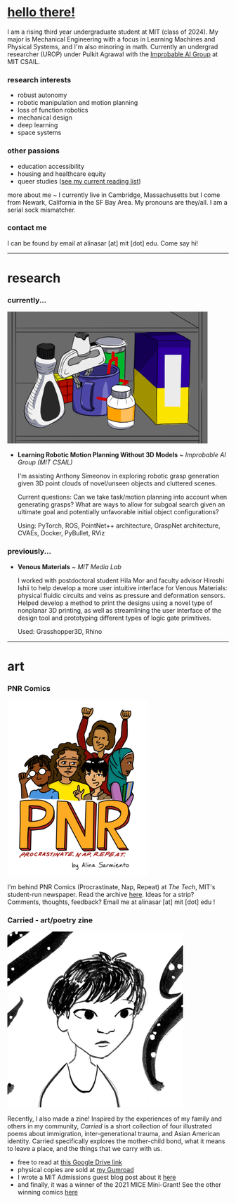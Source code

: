 # [hello there!](https://www.youtube.com/watch?v=rEq1Z0bjdwc)
I am a rising third year undergraduate student at MIT (class of 2024). My major is Mechanical Engineering with a focus in Learning Machines and Physical Systems, and I'm also minoring in math. Currently an undergrad researcher (UROP) under Pulkit Agrawal with the [Improbable AI Group](https://people.csail.mit.edu/pulkitag/) at MIT CSAIL.

### research interests
- robust autonomy
- robotic manipulation and motion planning
- loss of function robotics
- mechanical design
- deep learning
- space systems

### other passions
- education accessibility
- housing and healthcare equity
- queer studies ([see my current reading list](https://bpl.bibliocommons.com/list/share/1900259209_alinasarmiento/1900265989_queer_literature))

more about me ~ I currently live in Cambridge, Massachusetts but I come from Newark, California in the SF Bay Area. My pronouns are they/all. I am a serial sock mismatcher.

### contact me
I can be found by email at alinasar [at] mit [dot] edu. Come say hi!

* * *

# research

### currently...
![Illustration of robot demo](/assets/clutter_demo.png)
- **Learning Robotic Motion Planning Without 3D Models** ~ _Improbable AI Group (MIT CSAIL)_
    
    I'm assisting Anthony Simeonov in exploring robotic grasp generation given 3D point clouds of novel/unseen objects and cluttered scenes. 
    
    Current questions: Can we take task/motion planning into account when generating grasps? What are ways to allow for subgoal search given an ultimate goal and potentially unfavorable initial object configurations?
    
    Using: PyTorch, ROS, PointNet++ architecture, GraspNet architecture, CVAEs, Docker, PyBullet, RViz


### previously...

- **Venous Materials** ~ _MIT Media Lab_
    
    I worked with postdoctoral student Hila Mor and faculty advisor Hiroshi Ishii to help develop a more user intuitive interface for Venous Materials: physical fluidic circuits and veins as pressure and deformation sensors. Helped develop a method to print the designs using a novel type of nonplanar 3D printing, as well as streamlining the user interface of the design tool and prototyping different types of logic gate primitives.
    
    Used: Grasshopper3D, Rhino

* * *

# art
### PNR Comics

![PNR Comics logo](/assets/pnr_logo_small.png)

I'm behind PNR Comics (Procrastinate, Nap, Repeat) at *The Tech*, MIT's student-run newspaper. Read the archive [here](https://thetech.com/photographers/alina-sarmiento). Ideas for a strip? Comments, thoughts, feedback? Email me at alinasar [at] mit [dot] edu !

### Carried - art/poetry zine

![thumbnail for Carried zine](/assets/carried_thumbnail_small.jpg)

Recently, I also made a zine! Inspired by the experiences of my family and others in my community, _Carried_ is a short collection of four illustrated poems about immigration, inter-generational trauma, and Asian American identity. Carried specifically explores the mother-child bond, what it means to leave a place, and the things that we carry with us.
- free to read at [this Google Drive link](https://drive.google.com/file/d/1kc7Rl-Wvum2NmUWpOeS2Mu0YUer4Sq_d/view)
- physical copies are sold at [my Gumroad](https://indoorelephant.gumroad.com/l/carried) 
- I wrote a MIT Admissions guest blog post about it [here](https://mitadmissions.org/blogs/entry/guest-post-art-and-things/)
- and finally, it was a winner of the 2021 MICE Mini-Grant! See the other winning comics [here](https://www.micexpo.org/showcase/#showcase)
